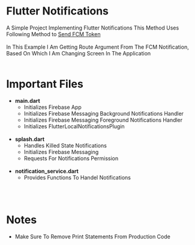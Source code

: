# Flutter Notifications
A Simple Project Implementing Flutter Notifications
This Method Uses Following Method to [Send FCM Token](https://github.com/gktirkha/fcm-notification-py)
<BR></BR>
In This Example I Am Getting Route Argument From The FCM Notification, Based On Which I Am Changing Screen In The Application
<BR></BR>
# Important Files
* <B>main.dart</B>
    * Initializes Firebase App
    * Initializes Firebase Messaging Background Notifications Handler
    * Initializes Firebase Messaging Foreground Notifications Handler
    * Initializes FlutterLocalNotificationsPlugin
<BR></BR>
* <B>splash.dart</B>
    * Handles Killed State Notifications
    * Initializes Firebase Messaging
    * Requests For Notifications Permission
<BR></BR>
* <B>notification_service.dart</B>
    * Provides Functions To Handel Notifications

<BR></BR>
# Notes
* Make Sure To Remove Print Statements From Production Code